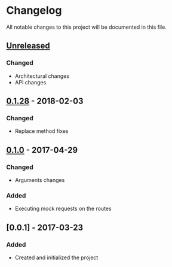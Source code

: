 # Changelog
All notable changes to this project will be documented in this file.

## [Unreleased]
### Changed
  - Architectural changes
  - API changes

## [0.1.28]  - 2018-02-03
### Changed
  - Replace method fixes


## [0.1.0]  - 2017-04-29
### Changed
  - Arguments changes

### Added
  - Executing mock requests on the routes


## [0.0.1]  - 2017-03-23
### Added
  - Created and initialized the project


  [Unreleased]: https://github.com/codeofnode/product/compare/json2server-v1...json2server-dev
  [0.1.28]: https://www.npmjs.com/package/json2server/v/0.1.28
  [0.1.0]: https://www.npmjs.com/package/json2server/v/0.1.0
  [0.0.0]: https://www.npmjs.com/package/json2server/v/0.0.1
